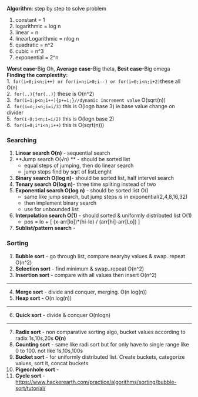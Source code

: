 **Algorithm**: step by step to solve problem

1. constant = 1   
2. logarithmic = log n   
3. linear = n   
4. linearLogarithmic = nlog n   
5. quadratic = n^2   
6. cubic = n^3   
7. exponential = 2^n 

**Worst case**-Big Oh, **Average case**-Big theta, **Best case**-Big omega  
**Finding the complextity:**  
1.``` for(i=0;i<n;i++) or for(i=n;i>0;i--) or for(i=0;i<n;i+2)```these all O(n)  
2.``` for(..){for(..)}``` these is O(n^2)  
3.``` for(i=1;p<n;i++){p+=i;}//dynamic increment value``` O(sqrt(n))  
4.``` for(i=o;i<n;i=i/3)``` this is O(logn base 3) ie.base value change on divider  
5.``` for(i-0;i<n;i=i/2)``` this is O(logn base 2)  
6.``` for(i=0;i*i<n;i++)``` this is O(sqrt(n)))

### Searching
1. **Linear search O(n)** - sequential search 
2. **Jump search O(√n) ** - should be sorted list      
   - equal steps of jumping, then do linear search  
   - jump steps find by sqrt of listLenght
3. **Binary search O(log n)**- should be sorted list, half intervel search 
4. **Tenary search O(log n)**- three time spliting instead of two
5. **Exponential search O(log n)** - should be sorted list O()  
   - same like jump search, but jump steps is in exponential(2,4,8,16,32)
   - then implement binary search
   - use for unbounded list
6. **Interpolation search O(1)** - should sorted & uniformly distributed list O(1)   
   - pos = lo + [ (x-arr[lo])*(hi-lo) / (arr[hi]-arr[Lo]) ]
7. **Sublist/pattern search** -    
   
### Sorting
1. **Bubble sort** - go through list, compare nearyby values & swap..repeat O(n^2)
2. **Selection sort** -  find minimum & swap..repeat O(n^2)
3. **Insertion sort** - compare with all values then insert O(n^2)
---
4. **Merge sort** - divide and conquer, merging. O(n log(n))
5. **Heap sort** -  O(n log(n))
---
6. **Quick sort** - divide & conquer O(nlogn)
---
7. **Radix sort** - non comparative sorting algo, bucket values according to radix 1s,10s,20s  **O(n)**  
8. **Counting sort** - same like radi sort but for only have to single range like 0 to 100. not like 1s,10s,100s
9. **Bucket sort** - for uniformly distributed list. Create buckets, categorize values, sort it, concat buckets  
10. **Pigeonhole sort** -   
11. **Cycle sort** -  
https://www.hackerearth.com/practice/algorithms/sorting/bubble-sort/tutorial/
